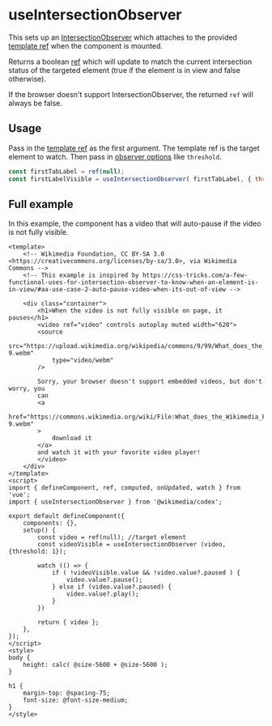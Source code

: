 # useIntersectionObserver

This sets up an
[IntersectionObserver](https://developer.mozilla.org/en-US/docs/Web/API/Intersection_Observer_API)
which attaches to the provided [template ref](https://vuejs.org/guide/essentials/template-refs.html)
when the component is mounted.

Returns a boolean [ref](https://vuejs.org/api/reactivity-core.html#ref) which will update to match
the current intersection status of the targeted element (true if the element is in view and false
otherwise).

If the browser doesn't support IntersectionObserver, the returned `ref` will always be false.

## Usage

Pass in the [template ref](https://vuejs.org/guide/essentials/template-refs.html) as the first
argument. The template ref is the target element to watch.
Then pass in [observer options](https://developer.mozilla.org/en-US/docs/Web/API/Intersection_Observer_API#intersection_observer_options)
like `threshold`.

```js
const firstTabLabel = ref(null);
const firstLabelVisible = useIntersectionObserver( firstTabLabel, { threshold: 0.95 } );
```

## Full example

In this example, the component has a video that will auto-pause if the video is not fully visible.

```vue
<template>
	<!-- Wikimedia Foundation, CC BY-SA 3.0 <https://creativecommons.org/licenses/by-sa/3.0>, via Wikimedia Commons -->
	<!-- This example is inspired by https://css-tricks.com/a-few-functional-uses-for-intersection-observer-to-know-when-an-element-is-in-view/#aa-use-case-2-auto-pause-video-when-its-out-of-view -->

	<div class="container">
		<h1>When the video is not fully visible on page, it pauses</h1>
		<video ref="video" controls autoplay muted width="620">
		<source
			src="https://upload.wikimedia.org/wikipedia/commons/9/99/What_does_the_Wikimedia_Foundation_do_%E2%80%93_A_WIKI_MINUTE_16-9.webm"
			type="video/webm"
		/>

		Sorry, your browser doesn't support embedded videos, but don't worry, you
		can
		<a
			href="https://commons.wikimedia.org/wiki/File:What_does_the_Wikimedia_Foundation_do_%E2%80%93_A_WIKI_MINUTE_16-9.webm"
		>
			download it
		</a>
		and watch it with your favorite video player!
		</video>
	</div>
</template>
<script>
import { defineComponent, ref, computed, onUpdated, watch } from 'vue';
import { useIntersectionObserver } from '@wikimedia/codex';

export default defineComponent({
	components: {},
	setup() {
		const video = ref(null); //target element
		const videoVisible = useIntersectionObserver (video, {threshold: 1});

		watch (() => {
			if ( !videoVisible.value && !video.value?.paused ) {
				video.value?.pause();
			} else if (video.value?.paused) {
				video.value?.play();
			}
		})

		return { video };
	},
});
</script>
<style>
body {
	height: calc( @size-5600 + @size-5600 );
}

h1 {
	margin-top: @spacing-75;
	font-size: @font-size-medium;
}
</style>
```
